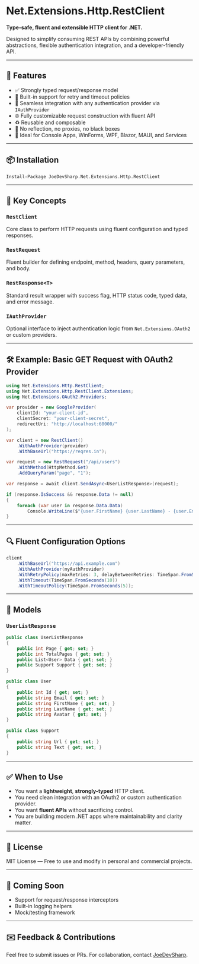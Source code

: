 # Net.Extensions.Http.RestClient

**Type-safe, fluent and extensible HTTP client for .NET.**

Designed to simplify consuming REST APIs by combining powerful abstractions, flexible authentication integration, and a developer-friendly API.

---

## 🚀 Features

- ✅ Strongly typed request/response model
- 🔁 Built-in support for retry and timeout policies
- 🔐 Seamless integration with any authentication provider via `IAuthProvider`
- 🌐 Fully customizable request construction with fluent API
- ♻️ Reusable and composable
- 🔧 No reflection, no proxies, no black boxes
- 🎯 Ideal for Console Apps, WinForms, WPF, Blazor, MAUI, and Services

---

## 📦 Installation

```bash
Install-Package JoeDevSharp.Net.Extensions.Http.RestClient
```

---

## 🧩 Key Concepts

### `RestClient`

Core class to perform HTTP requests using fluent configuration and typed responses.

### `RestRequest`

Fluent builder for defining endpoint, method, headers, query parameters, and body.

### `RestResponse<T>`

Standard result wrapper with success flag, HTTP status code, typed data, and error message.

### `IAuthProvider`

Optional interface to inject authentication logic from `Net.Extensions.OAuth2` or custom providers.

---

## 🛠️ Example: Basic GET Request with OAuth2 Provider

```csharp
using Net.Extensions.Http.RestClient;
using Net.Extensions.Http.RestClient.Extensions;
using Net.Extensions.OAuth2.Providers;

var provider = new GoogleProvider(
    clientId: "your-client-id",
    clientSecret: "your-client-secret",
    redirectUri: "http://localhost:60000/"
);

var client = new RestClient()
    .WithAuthProvider(provider)
    .WithBaseUrl("https://reqres.in");

var request = new RestRequest("/api/users")
    .WithMethod(HttpMethod.Get)
    .AddQueryParam("page", "1");

var response = await client.SendAsync<UserListResponse>(request);

if (response.IsSuccess && response.Data != null)
{
    foreach (var user in response.Data.Data)
        Console.WriteLine($"{user.FirstName} {user.LastName} - {user.Email}");
}
```

---

## 🔍 Fluent Configuration Options

```csharp
client
    .WithBaseUrl("https://api.example.com")
    .WithAuthProvider(myAuthProvider)
    .WithRetryPolicy(maxRetries: 3, delayBetweenRetries: TimeSpan.FromSeconds(2))
    .WithTimeout(TimeSpan.FromSeconds(10))
    .WithTimeoutPolicy(TimeSpan.FromSeconds(5));
```

---

## 📄 Models

### `UserListResponse`

```csharp
public class UserListResponse
{
    public int Page { get; set; }
    public int TotalPages { get; set; }
    public List<User> Data { get; set; }
    public Support Support { get; set; }
}

public class User
{
    public int Id { get; set; }
    public string Email { get; set; }
    public string FirstName { get; set; }
    public string LastName { get; set; }
    public string Avatar { get; set; }
}

public class Support
{
    public string Url { get; set; }
    public string Text { get; set; }
}
```

---

## ✅ When to Use

- You want a **lightweight**, **strongly-typed** HTTP client.
- You need clean integration with an OAuth2 or custom authentication provider.
- You want **fluent APIs** without sacrificing control.
- You are building modern .NET apps where maintainability and clarity matter.

---

## 📃 License

MIT License — Free to use and modify in personal and commercial projects.

---

## 🧰 Coming Soon

- Support for request/response interceptors
- Built-in logging helpers
- Mock/testing framework

---

## ✉️ Feedback & Contributions

Feel free to submit issues or PRs. For collaboration, contact [JoeDevSharp](https://github.com/JoeDevSharp).
